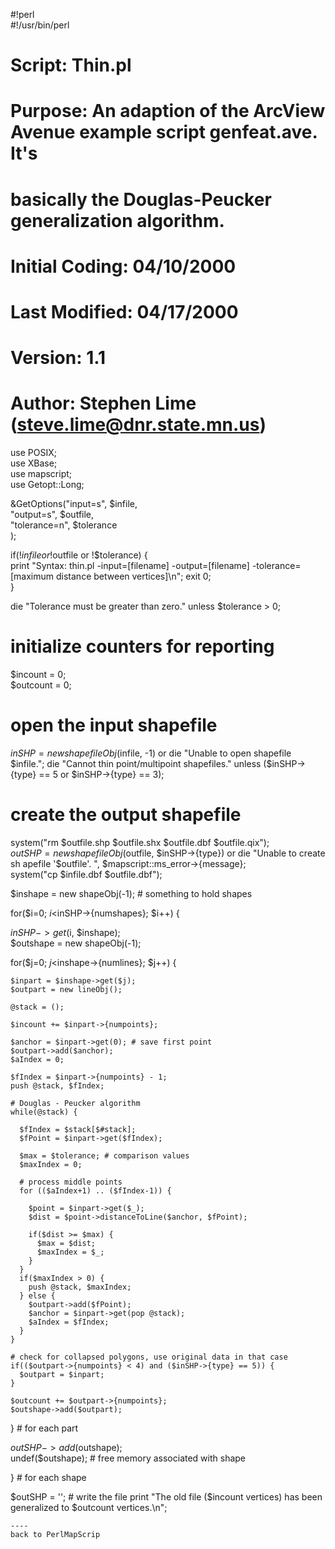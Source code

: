 #!perl                                                                                                          
#!/usr/bin/perl                                                                                                 
                                                                                                                
# Script: Thin.pl                                                                                               
#                                                                                                               
# Purpose: An adaption of the ArcView Avenue example script genfeat.ave. It's                                   
#          basically the Douglas-Peucker generalization algorithm.                                              
#                                                                                                               
# Initial Coding: 04/10/2000                                                                                    
# Last Modified: 04/17/2000                                                                                     
# Version: 1.1                                                                                                  
#                                                                                                               
# Author: Stephen Lime (steve.lime@dnr.state.mn.us)                                                             
                                                                                                                
use POSIX;                                                                                                      
use XBase;                                                                                                      
use mapscript;                                                                                                  
use Getopt::Long;                                                                                               
                                                                                                                
&GetOptions("input=s", \$infile,                                                                                
            "output=s", \$outfile,                                                                              
            "tolerance=n", \$tolerance                                                                          
           );                                                                                                   
                                                                                                                
if(!$infile or !$outfile or !$tolerance) {                                                                      
  print "Syntax: thin.pl -input=[filename] -output=[filename] -tolerance=[maximum distance between vertices]\n";
  exit 0;                                                                                                       
}                                                                                                               
                                                                                                                
die "Tolerance must be greater than zero." unless $tolerance > 0;                                               
                                                                                                                
# initialize counters for reporting                                                                             
$incount = 0;                                                                                                   
$outcount = 0;                                                                                                  
                                                                                                                
# open the input shapefile                                                                                      
$inSHP = new shapefileObj($infile, -1) or die "Unable to open shapefile $infile.";                              
die "Cannot thin point/multipoint shapefiles." unless ($inSHP->{type} == 5 or $inSHP->{type} == 3);             
                                                                                                                
# create the output shapefile                                                                                   
system("rm $outfile.shp $outfile.shx $outfile.dbf $outfile.qix");                                               
$outSHP = new shapefileObj($outfile, $inSHP->{type}) or die "Unable to create sh                                
apefile '$outfile'. ", $mapscript::ms_error->{message};                                                         
system("cp $infile.dbf $outfile.dbf");                                                                          
                                                                                                                
$inshape = new shapeObj(-1); # something to hold shapes                                                         
                                                                                                                
for($i=0; $i<$inSHP->{numshapes}; $i++) {                                                                       
                                                                                                                
  $inSHP->get($i, $inshape);                                                                                    
  $outshape = new shapeObj(-1);                                                                                 
                                                                                                                
  for($j=0; $j<$inshape->{numlines}; $j++) {                                                                    
                                                                                                                
    $inpart = $inshape->get($j);                                                                                
    $outpart = new lineObj();                                                                                   
                                                                                                                
    @stack = ();                                                                                                
                                                                                                                
    $incount += $inpart->{numpoints};                                                                           
                                                                                                                
    $anchor = $inpart->get(0); # save first point                                                               
    $outpart->add($anchor);                                                                                     
    $aIndex = 0;                                                                                                
                                                                                                                
    $fIndex = $inpart->{numpoints} - 1;                                                                         
    push @stack, $fIndex;                                                                                       
                                                                                                                
    # Douglas - Peucker algorithm                                                                               
    while(@stack) {                                                                                             
                                                                                                                
      $fIndex = $stack[$#stack];                                                                                
      $fPoint = $inpart->get($fIndex);                                                                          
                                                                                                                
      $max = $tolerance; # comparison values                                                                    
      $maxIndex = 0;                                                                                            
                                                                                                                
      # process middle points                                                                                   
      for (($aIndex+1) .. ($fIndex-1)) {                                                                        
                                                                                                                
        $point = $inpart->get($_);                                                                              
        $dist = $point->distanceToLine($anchor, $fPoint);                                                       
                                                                                                                
        if($dist >= $max) {                                                                                     
          $max = $dist;                                                                                         
          $maxIndex = $_;                                                                                       
        }                                                                                                       
      }                                                                                                         
      if($maxIndex > 0) {                                                                                       
        push @stack, $maxIndex;                                                                                 
      } else {                                                                                                  
        $outpart->add($fPoint);                                                                                 
        $anchor = $inpart->get(pop @stack);                                                                     
        $aIndex = $fIndex;                                                                                      
      }                                                                                                         
    }                                                                                                           
                                                                                                                
    # check for collapsed polygons, use original data in that case                                              
    if(($outpart->{numpoints} < 4) and ($inSHP->{type} == 5)) {                                                 
      $outpart = $inpart;                                                                                       
    }                                                                                                           
                                                                                                                
    $outcount += $outpart->{numpoints};                                                                         
    $outshape->add($outpart);                                                                                   
                                                                                                                
  } # for each part                                                                                             
                                                                                                                
  $outSHP->add($outshape);                                                                                      
  undef($outshape); # free memory associated with shape                                                         
                                                                                                                
} # for each shape                                                                                              
                                                                                                                
$outSHP = ''; # write the file                                                                                  
print "The old file ($incount vertices) has been generalized to $outcount vertices.\n";                         
```                                                                                                             
----                                                                                                            
back to PerlMapScrip
